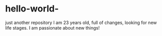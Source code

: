 # hello-world-
just another repository 
I am 23 years old, full of changes, looking for new life stages. I am passionate about new things!
